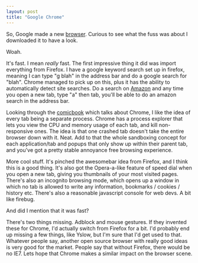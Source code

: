 ```yaml
---
layout: post
title: "Google Chrome"
---
```

So, Google made a new [browser][1]. Curious to see what the fuss was about I
downloaded it to have a look.

Woah.

It's fast. I mean _really_ fast. The first impressive thing it did was import
everything from Firefox. I have a google keyword search set up in firefox,
meaning I can type "g blah" in the address bar and do a google search for
"blah". Chrome managed to pick up on this, plus it has the ability to
automatically detect site searches. Do a search on [Amazon][2] and any time
you open a new tab, type "a" then tab, you'll be able to do an amazon search
in the address bar.

Looking through the [comicbook][3] which talks about Chrome, I like the idea
of every tab being a separate process. Chrome has a process explorer that lets
you view the CPU and memory usage of each tab, and kill non-responsive ones.
The idea is that one crashed tab doesn't take the entire browser down with it.
Neat. Add to that the whole sandboxing concept for each application/tab and
popups that only show up within their parent tab, and you've got a pretty
stable annoyance free browsing experience.

More cool stuff. It's pinched the awesomebar idea from Firefox, and I think
this is a good thing. It's also got the Opera-a-like feature of speed dial
when you open a new tab, giving you thumbnails of your most visited pages.
There's also an incognito browsing mode, which opens up a window in which no
tab is allowed to write any information, bookmarks / cookies / history etc.
There's also a reasonable javascript console for web devs. A bit like firebug.

And did I mention that it was fast?

There's two things missing. Adblock and mouse gestures. If they invented these
for Chrome, I'd actually switch from Firefox for a bit. I'd probably end up
missing a few things, like Yslow, but I'm sure that I'd get used to that.
Whatever people say, another open source browser with really good ideas is
very good for the market. People say that without Firefox, there would be no
IE7. Lets hope that Chrome makes a similar impact on the browser scene.

   [1]: http://www.google.com/chrome

   [2]: http://www.amazon.co.uk

   [3]: http://www.google.com/googlebooks/chrome/

